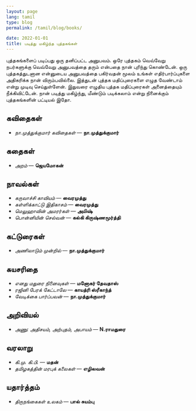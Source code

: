 ```yaml
---
layout: page
lang: tamil
type: blog
permalink: /tamil/blog/books/

date: 2022-01-01
title: படித்து மகிழ்ந்த புத்தகங்கள்
---
```


புத்தகங்களைப் படிப்பது ஒரு தனிப்பட்ட அனுபவம். ஒரே புத்தகம் வெவ்வேறு நபர்களுக்கு வெவ்வேறு அனுபவத்தை தரும் என்பதை நான் புரிந்து கொண்டேன்.
ஒரு புத்தகத்துடனான என்னுடைய அனுபவத்தை பகிர்வதன் மூலம் உங்கள் எதிர்பார்ப்புகளை அதிகரிக்க நான் விரும்பவில்லை. இத்துடன் புத்தக மதிப்புரைகளை எழுத வேண்டாம் என்று முடிவு செய்துள்ளேன்.
இதுவரை எழுதிய புத்தக மதிப்புரைகள் அனைத்தையும் நீக்கிவிட்டேன். நான் படித்து மகிழ்ந்து, மீண்டும் படிக்கலாம் என்று நினைக்கும் புத்தகங்களின் பட்டியல் இதோ.

## கவிதைகள்

- *நா.முத்துக்குமார் கவிதைகள்* — **நா.முத்துக்குமார்**

## கதைகள்

- *அறம்* — **ஜெயமோகன்**

## நாவல்கள்

- *கருவாச்சி காவியம்* — **வைரமுத்து**
- *கள்ளிக்காட்டு இதிகாசம்* — **வைரமுத்து**
- *மெலுஹாவின் அமரர்கள்* — **அமிஷ்**
- *பொன்னியின் செல்வன்* — **கல்கி கிருஷ்ணமூர்த்தி**

## கட்டுரைகள்

- *அணிலாடும் முன்றில்* — **நா.முத்துக்குமார்**

## சுயசரிதை

- *எனது மதுரை நினைவுகள்* — **மனோகர் தேவதாஸ்**
- *ரஜினி பேரக் கேட்டாலே* — **காயத்ரி ஸ்ரீகாந்த்**
- *வேடிக்கை பார்ப்பவன்* — **நா.முத்துக்குமார்**

## அறிவியல்

- *அணு: அதிசயம், அற்புதம், அபாயம்* — **N.ராமதுரை**

## வரலாறு

- *கி.மு. கி.பி.* — **மதன்**
- *தமிழகத்தின் மரபுக் கலைகள்* — **எழிலவன்**

## யதார்த்தம்

- *திருநங்கைகள் உலகம்* — **பால் சுயம்பு**
